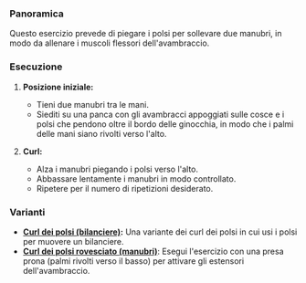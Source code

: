 ### Panoramica
Questo esercizio prevede di piegare i polsi per sollevare due manubri, in modo da allenare i muscoli flessori dell'avambraccio.

### Esecuzione
1. **Posizione iniziale:**
   - Tieni due manubri tra le mani.
   - Siediti su una panca con gli avambracci appoggiati sulle cosce e i polsi che pendono oltre il bordo delle ginocchia, in modo che i palmi delle mani siano rivolti verso l'alto.

2. **Curl:**
   - Alza i manubri piegando i polsi verso l'alto.
   - Abbassare lentamente i manubri in modo controllato.
   - Ripetere per il numero di ripetizioni desiderato.

### Varianti
- **[Curl dei polsi (bilanciere)](exercise://library/library.forearms.exercises.wristCurlsBarbell):** Una variante dei curl dei polsi in cui usi i polsi per muovere un bilanciere.
- **[Curl dei polsi rovesciato (manubri)](exercise://library/library.forearms.exercises.reverseWristCurlsDumbbell)**: Esegui l'esercizio con una presa prona (palmi rivolti verso il basso) per attivare gli estensori dell'avambraccio.